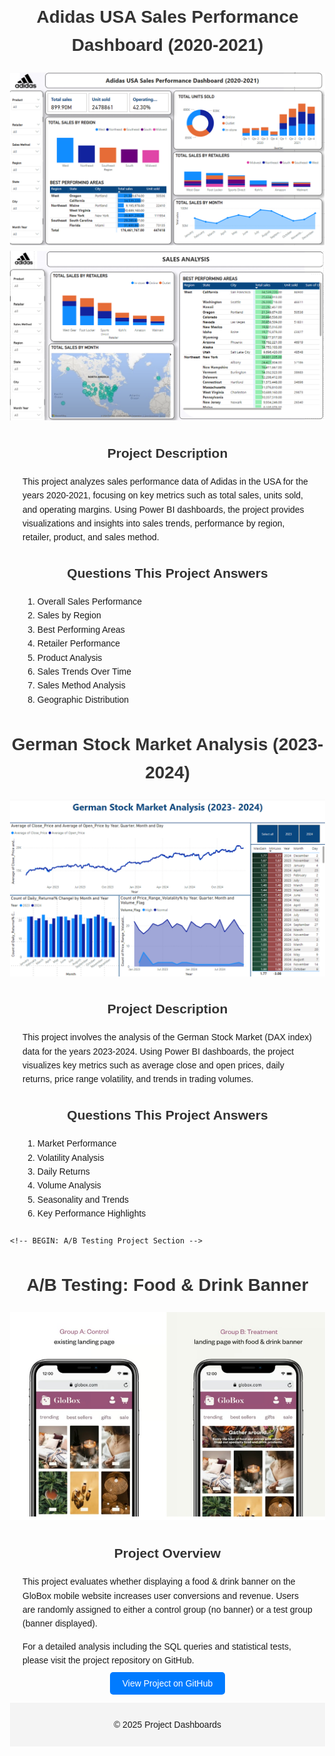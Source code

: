 <html lang="en">
<head>
    <meta charset="UTF-8">
    <meta name="viewport" content="width=device-width, initial-scale=1.0">
    <title>Project Dashboards</title>
    <style>
        body {
            font-family: Arial, sans-serif;
            margin: 0;
            padding: 0;
            line-height: 1.6;
        }
        h1, h2 {
            text-align: center;
            color: #333;
        }
        section {
            margin: 20px;
        }
        .image-container {
            text-align: center;
            margin: 20px 0;
        }
        .image-container img {
            max-width: 100%;
            height: auto;
        }
        footer {
            text-align: center;
            padding: 10px;
            background: #f4f4f4;
        }
        /* Responsive Design */
        @media (min-width: 768px) {
            body {
                margin: 0 10%;
            }
        }
        @media (min-width: 1024px) {
            body {
                margin: 0 20%;
            }
        }
    </style>
</head>
<body>
    <h1>Adidas USA Sales Performance Dashboard (2020-2021)</h1>
    <div class="image-container">
        <img src="images/adidas_dashboard.png" alt="Adidas Dashboard Image 1">
        <img src="images/adidas2.png" alt="Adidas Dashboard Image 2">
    </div>
    <section>
        <h2>Project Description</h2>
        <p>
            This project analyzes sales performance data of Adidas in the USA for the years 2020-2021, focusing on key metrics such as total sales, units sold, and operating margins. Using Power BI dashboards, the project provides visualizations and insights into sales trends, performance by region, retailer, product, and sales method.
        </p>
    </section>
    <section>
        <h2>Questions This Project Answers</h2>
        <ol>
            <li>Overall Sales Performance</li>
            <li>Sales by Region</li>
            <li>Best Performing Areas</li>
            <li>Retailer Performance</li>
            <li>Product Analysis</li>
            <li>Sales Trends Over Time</li>
            <li>Sales Method Analysis</li>
            <li>Geographic Distribution</li>
        </ol>
    </section>

   <h1>German Stock Market Analysis (2023-2024)</h1>
    <div class="image-container">
        <img src="images/Stock.png" alt="German Stock Market Dashboard">
    </div>
    <section>
        <h2>Project Description</h2>
        <p>
            This project involves the analysis of the German Stock Market (DAX index) data for the years 2023-2024. Using Power BI dashboards, the project visualizes key metrics such as average close and open prices, daily returns, price range volatility, and trends in trading volumes.
        </p>
    </section>
    <section>
        <h2>Questions This Project Answers</h2>
        <ol>
            <li>Market Performance</li>
            <li>Volatility Analysis</li>
            <li>Daily Returns</li>
            <li>Volume Analysis</li>
            <li>Seasonality and Trends</li>
            <li>Key Performance Highlights</li>
        </ol>
    </section>

    <!-- BEGIN: A/B Testing Project Section -->
   <h1>A/B Testing: Food &amp; Drink Banner</h1>
    <div class="image-container">
        <img src="images/abtesting.jpg" alt="A/B Testing Overview">
    </div>
    <section>
        <h2>Project Overview</h2>
        <p>
            This project evaluates whether displaying a food &amp; drink banner on the GloBox mobile website increases user conversions and revenue. Users are randomly assigned to either a control group (no banner) or a test group (banner displayed).
        </p>
        <p>
            For a detailed analysis including the SQL queries and statistical tests, please visit the project repository on GitHub.
        </p>
        <p style="text-align: center;">
            <a href="https://github.com/shubhammathur196/Projects/tree/e013037e40afa6c708db20d35be29b1eb6d06037/AB%20Testing" target="_blank" style="padding: 10px 20px; background: #007bff; color: #fff; text-decoration: none; border-radius: 5px;">View Project on GitHub</a>
        </p>
    </section>
   <!-- END: A/B Testing Project Section -->

   <footer>
        <p>&copy; 2025 Project Dashboards</p>
    </footer>
</body>
</html>

